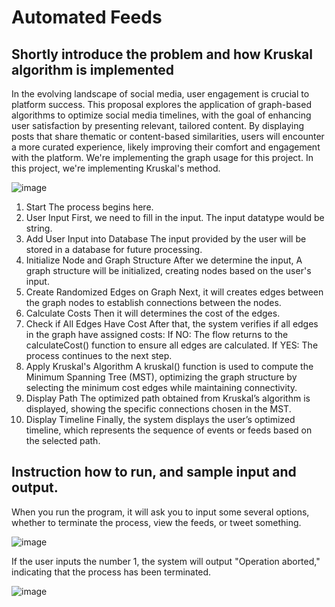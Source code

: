 # Automated Feeds
## Shortly introduce the problem and how Kruskal algorithm is implemented
In the evolving landscape of social media, user engagement is crucial to platform success. This proposal explores the application of graph-based algorithms to optimize social media timelines, with the goal of enhancing user satisfaction by presenting relevant, tailored content. By displaying posts that share thematic or content-based similarities, users will encounter a more curated experience, likely improving their comfort and engagement with the platform. We're implementing the graph usage for this project. In this project, we're implementing Kruskal's method.


![image](https://github.com/user-attachments/assets/cf74caf8-3a81-40b8-8790-3de8011dc8b9)


1. Start
The process begins here.
2. User Input
First, we need to fill in the input. The input datatype would be string.
3. Add User Input into Database
The input provided by the user will be stored in a database for future processing.
4. Initialize Node and Graph Structure
After we determine the input, A graph structure will be initialized, creating nodes based on the user's input.
5. Create Randomized Edges on Graph
Next, it will creates edges between the graph nodes to establish connections between the nodes.
6. Calculate Costs
Then it will determines the cost of the edges.
7. Check if All Edges Have Cost
After that, the system verifies if all edges in the graph have assigned costs:
If NO: The flow returns to the calculateCost() function to ensure all edges are calculated.
If YES: The process continues to the next step.
8. Apply Kruskal's Algorithm
A kruskal() function is used to compute the Minimum Spanning Tree (MST), optimizing the graph structure by selecting the minimum cost edges while maintaining connectivity.
9. Display Path
The optimized path obtained from Kruskal’s algorithm is displayed, showing the specific connections chosen in the MST.
10. Display Timeline
Finally, the system displays the user’s optimized timeline, which represents the sequence of events or feeds based on the selected path.
## Instruction how to run, and sample input and output. 
When you run the program, it will ask you to input some several options, whether to terminate the process, view the feeds, or tweet something.

![image](https://github.com/user-attachments/assets/fcee81a7-33dd-4ff9-bcba-d0c531c99042)

If the user inputs the number 1, the system will output "Operation aborted," indicating that the process has been terminated.

![image](https://github.com/user-attachments/assets/df239406-a3cc-49c4-a923-3c108f5d7f4b)



